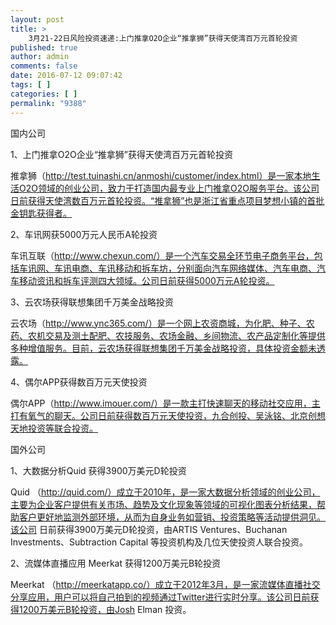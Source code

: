 ```yaml
---
layout: post
title: >
    3月21-22日风险投资速递:上门推拿O2O企业“推拿狮”获得天使湾百万元首轮投资
published: true
author: admin
comments: false
date: 2016-07-12 09:07:42
tags: [ ]
categories: [ ]
permalink: "9388"
---
```



国内公司

1、上门推拿O2O企业“推拿狮”获得天使湾百万元首轮投资

推拿狮（http://test.tuinashi.cn/anmoshi/customer/index.html）是一家本地生活O2O领域的创业公司，致力于打造国内最专业上门推拿O2O服务平台。该公司日前获得天使湾数百万元首轮投资。“推拿狮”也是浙江省重点项目梦想小镇的首批金钥匙获得者。

2、车讯网获5000万元人民币A轮投资

车讯互联（http://www.chexun.com/）是一个汽车交易全环节电子商务平台，包括车讯网、车讯电商、车讯移动和拆车坊，分别面向汽车网络媒体、汽车电商、汽车移动资讯和拆车评测四大领域。公司日前获得5000万元A轮投资。

3、云农场获得联想集团千万美金战略投资

云农场（http://www.ync365.com/）是一个网上农资商城，为化肥、种子、农药、农机交易及测土配肥、农技服务、农场金融、乡间物流、农产品定制化等提供多种增值服务。目前，云农场获得联想集团千万美金战略投资，具体投资金额未透露。

4、偶尔APP获得数百万元天使投资

偶尔APP（http://www.imouer.com/）是一款主打快速聊天的移动社交应用，主打有氧气的聊天。公司日前获得数百万元天使投资，九合创投、吴泳铭、北京创想天地投资等联合投资。

国外公司

1、大数据分析Quid 获得3900万美元D轮投资

Quid （http://quid.com/）成立于2010年，是一家大数据分析领域的创业公司，主要为企业客户提供有关市场、趋势及文化现象等领域的可视化图表分析结果，帮助客户更好地监测外部环境，从而为自身业务如营销、投资策略等活动提供洞见。该公司 日前获得3900万美元D轮投资，由ARTIS Ventures、Buchanan Investments、Subtraction Capital 等投资机构及几位天使投资人联合投资。

2、流媒体直播应用 Meerkat 获得1200万美元B轮投资

Meerkat （http://meerkatapp.co/）成立于2012年3月，是一家流媒体直播社交分享应用，用户可以将自己拍到的视频通过Twitter进行实时分享。该公司日前获得1200万美元B轮投资，由Josh Elman 投资。